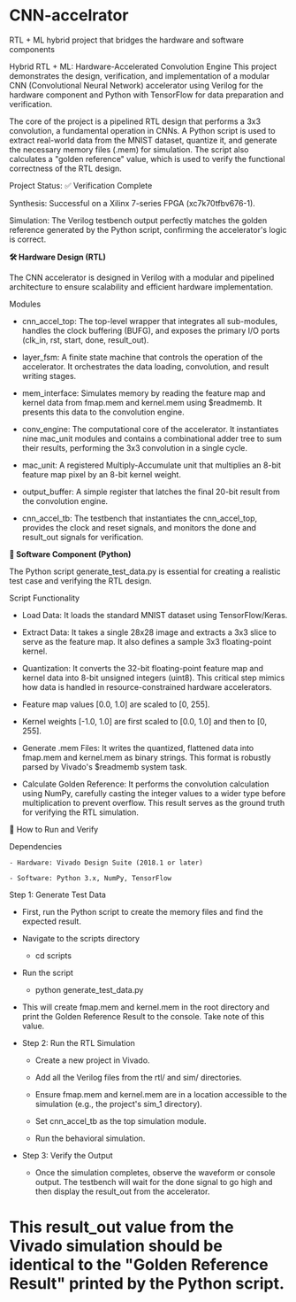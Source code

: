 # CNN-accelrator
RTL + ML hybrid project that bridges the hardware and software components

Hybrid RTL + ML: Hardware-Accelerated Convolution Engine
This project demonstrates the design, verification, and implementation of a modular CNN (Convolutional Neural Network) accelerator using Verilog for the hardware component and Python with TensorFlow for data preparation and verification.

The core of the project is a pipelined RTL design that performs a 3x3 convolution, a fundamental operation in CNNs. A Python script is used to extract real-world data from the MNIST dataset, quantize it, and generate the necessary memory files (.mem) for simulation. The script also calculates a "golden reference" value, which is used to verify the functional correctness of the RTL design.

Project Status: ✅ Verification Complete

Synthesis: Successful on a Xilinx 7-series FPGA (xc7k70tfbv676-1).

Simulation: The Verilog testbench output perfectly matches the golden reference generated by the Python script, confirming the accelerator's logic is correct.

**🛠️ Hardware Design (RTL)**

The CNN accelerator is designed in Verilog with a modular and pipelined architecture to ensure scalability and efficient hardware implementation.

Modules
  - cnn_accel_top: The top-level wrapper that integrates all sub-modules, handles the clock buffering (BUFG), and exposes the primary I/O ports (clk_in, rst, start, done, result_out).

  - layer_fsm: A finite state machine that controls the operation of the accelerator. It orchestrates the data loading, convolution, and result writing stages.

  - mem_interface: Simulates memory by reading the feature map and kernel data from fmap.mem and kernel.mem using $readmemb. It presents this data to the convolution engine.

  - conv_engine: The computational core of the accelerator. It instantiates nine mac_unit modules and contains a combinational adder tree to sum their results, performing the 3x3 convolution in a single cycle.

  - mac_unit: A registered Multiply-Accumulate unit that multiplies an 8-bit feature map pixel by an 8-bit kernel weight.

  - output_buffer: A simple register that latches the final 20-bit result from the convolution engine.

  - cnn_accel_tb: The testbench that instantiates the cnn_accel_top, provides the clock and reset signals, and monitors the done and result_out signals for verification.

**🐍 Software Component (Python)**

The Python script generate_test_data.py is essential for creating a realistic test case and verifying the RTL design.

Script Functionality

  - Load Data: It loads the standard MNIST dataset using TensorFlow/Keras.

  - Extract Data: It takes a single 28x28 image and extracts a 3x3 slice to serve as the feature map. It also defines a sample 3x3 floating-point kernel.

  - Quantization: It converts the 32-bit floating-point feature map and kernel data into 8-bit unsigned integers (uint8). This critical step mimics how data is handled in resource-constrained hardware accelerators.

  - Feature map values [0.0, 1.0] are scaled to [0, 255].

  - Kernel weights [-1.0, 1.0] are first scaled to [0.0, 1.0] and then to [0, 255].

  - Generate .mem Files: It writes the quantized, flattened data into fmap.mem and kernel.mem as binary strings. This format is robustly parsed by Vivado's $readmemb system task.

  - Calculate Golden Reference: It performs the convolution calculation using NumPy, carefully casting the integer values to a wider type before multiplication to prevent overflow. This result serves as the ground truth for verifying the RTL simulation.

🚀 How to Run and Verify

Dependencies

    - Hardware: Vivado Design Suite (2018.1 or later)

    - Software: Python 3.x, NumPy, TensorFlow

Step 1: Generate Test Data

  - First, run the Python script to create the memory files and find the expected result.

  - Navigate to the scripts directory
    
    - cd scripts

  - Run the script
    - python generate_test_data.py

  - This will create fmap.mem and kernel.mem in the root directory and print the Golden Reference Result to the console. Take note of this value.

  - Step 2: Run the RTL Simulation
    - Create a new project in Vivado.

    - Add all the Verilog files from the rtl/ and sim/ directories.

    - Ensure fmap.mem and kernel.mem are in a location accessible to the simulation (e.g., the project's sim_1 directory).

    - Set cnn_accel_tb as the top simulation module.

    - Run the behavioral simulation.

  - Step 3: Verify the Output
    - Once the simulation completes, observe the waveform or console output. The testbench will wait for the done signal to go high and then display the result_out from the accelerator.

# This result_out value from the Vivado simulation should be identical to the "Golden Reference Result" printed by the Python script.
